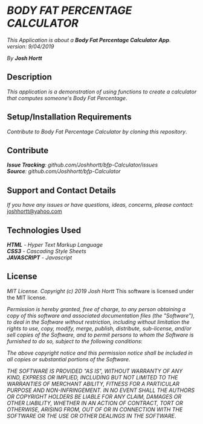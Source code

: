 # _BODY FAT PERCENTAGE CALCULATOR_

_This Application is about a **Body Fat Percentage Calculator App**_.<br/>
_version: 9/04/2019_<br/>

_By **Josh Hortt**_

## Description

_This application is a demonstration of using functions to create a calculator that computes someone's Body Fat Percentage_.

## Setup/Installation Requirements

_Contribute to Body Fat Percentage Calculator by cloning this repository_.

## Contribute

_**Issue Tracking**: github.com/Joshhortt/bfp-Calculator/issues_<br/>
_**Source**: github.com/Joshhortt/bfp-Calculator_

## Support and Contact Details

_If you have any issues or have questions, ideas, concerns, please contact:_ joshhortt@yahoo.com

## Technologies Used

_**HTML** - Hyper Text Markup Language_<br/>
_**CSS3** - Cascading Style Sheets_<br/>
_**JAVASCRIPT** - Javascript_

## License

*MIT License. Copyright (c) 2019 Josh Hortt*
This software is licensed under the MIT license.

_Permission is hereby granted, free of charge, to any person obtaining a copy of this software and associated documentation files (the "Software"), to deal in the Software without restriction, including without limitation the rights to use, copy, modify, merge, publish, distribute, sub-license, and/or sell copies of the Software, and to permit persons to whom the Software is furnished to do so, subject to the following conditions_:

_The above copyright notice and this permission notice shall be included in all copies or substantial portions of the Software_.

_THE SOFTWARE IS PROVIDED "AS IS", WITHOUT WARRANTY OF ANY KIND, EXPRESS OR IMPLIED, INCLUDING BUT NOT LIMITED TO THE WARRANTIES OF MERCHANT ABILITY, FITNESS FOR A PARTICULAR PURPOSE AND NON-INFRINGEMENT. IN NO EVENT SHALL THE AUTHORS OR COPYRIGHT HOLDERS BE LIABLE FOR ANY CLAIM, DAMAGES OR OTHER LIABILITY, WHETHER IN AN ACTION OF CONTRACT, TORT OR OTHERWISE, ARISING FROM, OUT OF OR IN CONNECTION WITH THE SOFTWARE OR THE USE OR OTHER DEALINGS IN THE SOFTWARE_.

